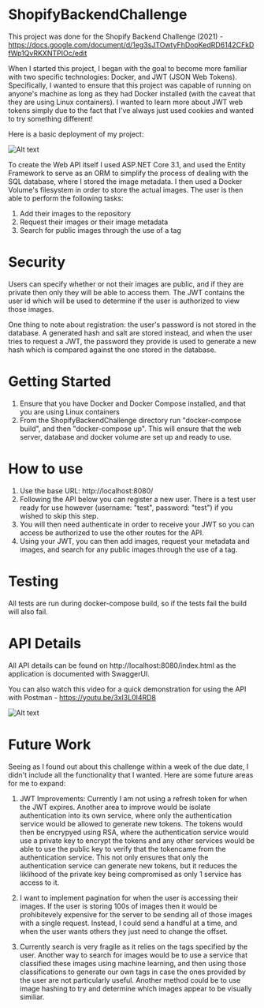# ShopifyBackendChallenge

This project was done for the Shopify Backend Challenge (2021) - https://docs.google.com/document/d/1eg3sJTOwtyFhDopKedRD6142CFkDfWp1QvRKXNTPIOc/edit

When I started this project, I began with the goal to become more familiar with two specific technologies: Docker, and JWT (JSON Web Tokens). Specifically, 
I wanted to ensure that this project was capable of running on anyone's machine as long as they had Docker installed (with the caveat that they are using Linux containers).
I wanted to learn more about JWT web tokens simply due to the fact that I've always just used cookies and wanted to try something different!

Here is a basic deployment of my project:

![Alt text](https://i.imgur.com/NR6oBkl.png)

To create the Web API itself I used ASP.NET Core 3.1, and used the Entity Framework to serve as an ORM to simplify the process of dealing with the SQL database, where I stored 
the image metadata. I then used a Docker Volume's filesystem in order to store the actual images. The user is then able to perform the following tasks:

1) Add their images to the repository
2) Request their images or their image metadata
3) Search for public images through the use of a tag

# Security

Users can specify whether or not their images are public, and if they are private then only they will be able to access them. The JWT contains the user id which will be used to
determine if the user is authorized to view those images.

One thing to note about registration: the user's password is not stored in the database. A generated hash and salt are stored instead, and when the user tries to request a JWT, 
the password they provide is used to generate a new hash which is compared against the one stored in the database.

# Getting Started

1) Ensure that you have Docker and Docker Compose installed, and that you are using Linux containers
2) From the ShopifyBackendChallenge directory run "docker-compose build", and then "docker-compose up". This will ensure that the web server, database and docker volume are set up and ready to use.

# How to use

1) Use the base URL: http://localhost:8080/
2) Following the API below you can register a new user. There is a test user ready for use however (username: "test", password: "test") if you wished to skip this step.
3) You will then need authenticate in order to receive your JWT so you can access be authorized to use the other routes for the API. 
4) Using your JWT, you can then add images, request your metadata and images, and search for any public images through the use of a tag.

# Testing

All tests are run during docker-compose build, so if the tests fail the build will also fail.

# API Details

All API details can be found on http://localhost:8080/index.html as the application is documented with SwaggerUI.

You can also watch this video for a quick demonstration for using the API with Postman - https://youtu.be/3xI3L0l4RD8

![Alt text](https://imgur.com/NoYX2T5.png)

# Future Work

Seeing as I found out about this challenge within a week of the due date, I didn't include all the functionality that I wanted. Here are some future areas for me to expand:

1) JWT Improvements: Currently I am not using a refresh token for when the JWT expires. Another area to improve would be isolate authentication into its own service, where only the authentication service would be allowed to generate new tokens. The tokens would then be encrypyed using RSA, where the authentication service would use a private key to encrypt the tokens and any other services would be able to use the public key to verify that the tokencame from the authentication service. This not only ensures that only the authentication service can generate new tokens, but it reduces the liklihood of the private key being compromised as only 1 service has access to it.

2) I want to implement pagination for when the user is accessing their images. If the user is storing 100s of images then it would be prohibitevely expensive for the server to 
be sending all of those images with a single request. Instead, I could send a handful at a time, and when the user wants others they just need to change the offset.

3) Currently search is very fragile as it relies on the tags specified by the user. Another way to search for images would be to use a service that classified these images using machine
learning, and then using those classifications to generate our own tags in case the ones provided by the user are not particularly useful. Another method could be to use image hashing
to try and determine which images appear to be visually similiar. 
